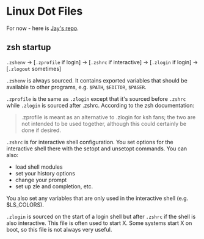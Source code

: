# Linux Dot Files

For now - here is [Jay's repo](https://github.com/jaybocc2/dotfiles).

## zsh startup

`.zshenv` → [`.zprofile` if login] → [`.zshrc` if interactive] → [`.zlogin` if login] → [`.zlogout` sometimes]


`.zshenv` is always sourced.  It contains exported variables that should be available to other programs, e.g.
`$PATH`, `$EDITOR`, `$PAGER`.

`.zprofile` is the same as `.zlogin` except that it's sourced before `.zshrc` while `.zlogin` is sourced after .zshrc.
According to the zsh documentation:

> .zprofile is meant as an alternative to .zlogin for ksh fans;
> the two are not intended to be used together,
> although this could certainly be done if desired.
  
`.zshrc` is for interactive shell configuration. You set options for the interactive shell there with the
setopt and unsetopt commands. You can also:

* load shell modules
* set your history options
* change your prompt
* set up zle and completion, etc.

You also set any variables that are only used in the interactive shell (e.g. $LS_COLORS).

`.zlogin` is sourced on the start of a login shell but after `.zshrc` if the shell is also interactive.
This file is often used to start X. Some systems start X on boot, so this file is not always very useful.
